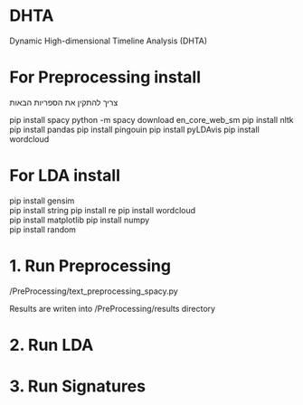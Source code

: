 # DHTA
Dynamic High-dimensional Timeline Analysis (DHTA)

# For Preprocessing install 

צריך להתקין את הספריות הבאות 

pip install spacy
python -m spacy download en_core_web_sm
pip install nltk
pip install pandas
pip install pingouin
pip install pyLDAvis
pip install wordcloud

# For LDA install 
pip install gensim  
pip install string 
pip install re 
pip install wordcloud  
pip install matplotlib 
pip install numpy  
pip install random

# 1. Run Preprocessing 

/PreProcessing/text_preprocessing_spacy.py

Results are writen into /PreProcessing/results  directory 

# 2. Run LDA

# 3. Run Signatures